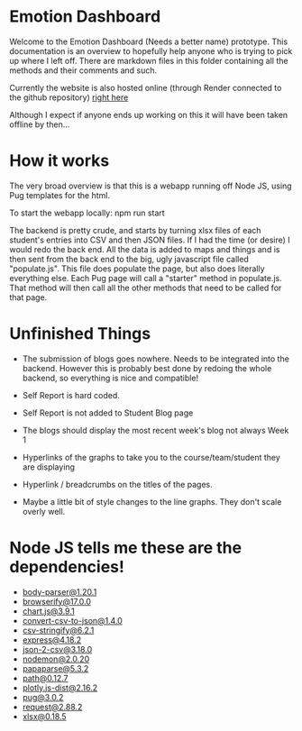 # Emotion Dashboard

Welcome to the Emotion Dashboard (Needs a better name) prototype. This documentation is an overview to hopefully help anyone who is trying to pick up where I left off.  There are markdown files in this folder containing all the methods and their comments and such.

Currently the website is also hosted online (through Render connected to the github repository) [right here](https://emotion-dashboard.onrender.com/home/)

Although I expect if anyone ends up working on this it will have been taken offline by then...

# How it works

The very broad overview is that this is a webapp running off Node JS, using Pug templates for the html.

To start the webapp locally: npm run start

The backend is pretty crude, and starts by turning xlsx files of each student's entries into CSV and then JSON files. If I had the time (or desire) I would redo the back end. All the data is added to maps and things and is then sent from the back end to the big, ugly javascript file called "populate.js". This file does populate the page, but also does literally everything else.  Each Pug page will call a "starter" method in populate.js.  That method will then call all the other methods that need to be called for that page.

# Unfinished Things

- The submission of blogs goes nowhere.  Needs to be integrated into the backend.  However this is probably best done by redoing the whole backend, so everything is nice and compatible!
- Self Report is hard coded.
- Self Report is not added to Student Blog page

- The blogs should display the most recent week's blog not always Week 1
- Hyperlinks of the graphs to take you to the course/team/student they are displaying
- Hyperlink / breadcrumbs on the titles of the pages.
- Maybe a little bit of style changes to the line graphs.  They don't scale overly well.

# Node JS tells me these are the dependencies!
-  body-parser@1.20.1
- browserify@17.0.0
-  chart.js@3.9.1
-  convert-csv-to-json@1.4.0
-  csv-stringify@6.2.1
-  express@4.18.2
-  json-2-csv@3.18.0
-  nodemon@2.0.20
-  papaparse@5.3.2
- path@0.12.7
- plotly.js-dist@2.16.2
- pug@3.0.2
- request@2.88.2
- xlsx@0.18.5

